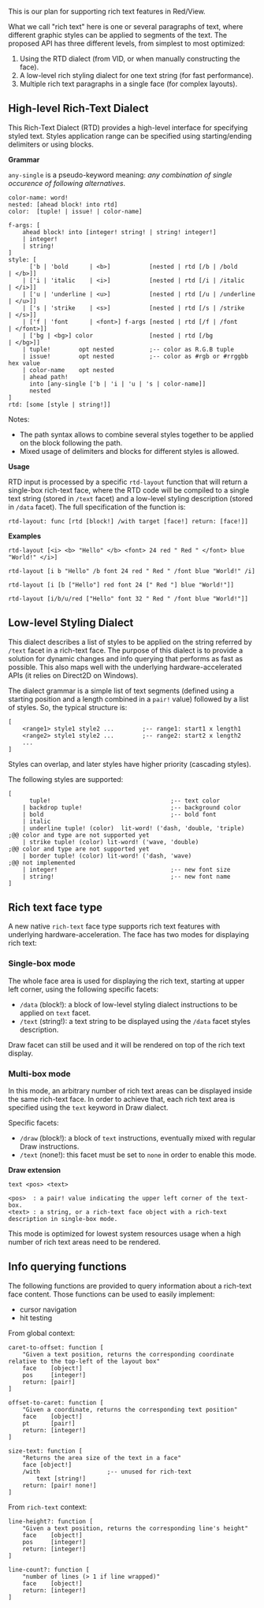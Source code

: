This is our plan for supporting rich text features in Red/View. 

What we call "rich text" here is one or several paragraphs of text, where different graphic styles can be applied to segments of the text. The proposed API has three different levels, from simplest to most optimized:

1. Using the RTD dialect (from VID, or when manually constructing the face).
2. A low-level rich styling dialect for one text string (for fast performance).
3. Multiple rich text paragraphs in a single face (for complex layouts).

## High-level Rich-Text Dialect

This Rich-Text Dialect (RTD) provides a high-level interface for specifying styled text. Styles application range can be specified using starting/ending delimiters or using blocks.

**Grammar**

`any-single` is a pseudo-keyword meaning: *any combination of single occurence of following alternatives*.
```
color-name: word!
nested: [ahead block! into rtd]
color:  [tuple! | issue! | color-name]

f-args: [
    ahead block! into [integer! string! | string! integer!]
    | integer!
    | string!
]
style: [
      ['b | 'bold      | <b>]           [nested | rtd [/b | /bold      | </b>]]
    | ['i | 'italic    | <i>]           [nested | rtd [/i | /italic    | </i>]]
    | ['u | 'underline | <u>]           [nested | rtd [/u | /underline | </u>]]
    | ['s | 'strike    | <s>]           [nested | rtd [/s | /strike    | </s>]]
    | ['f | 'font      | <font>] f-args [nested | rtd [/f | /font      | </font>]]
    | ['bg | <bg>] color                [nested | rtd [/bg             | </bg>]]
    | tuple!        opt nested          ;-- color as R.G.B tuple
    | issue!        opt nested          ;-- color as #rgb or #rrggbb hex value
    | color-name    opt nested
    | ahead path!
      into [any-single ['b | 'i | 'u | 's | color-name]]
      nested
]
rtd: [some [style | string!]]
```
Notes:

* The path syntax allows to combine several styles together to be applied on the block following the path.
* Mixed usage of delimiters and blocks for different styles is allowed.

**Usage**

RTD input is processed by a specific `rtd-layout` function that will return a single-box rich-text face, where the RTD code will be compiled to a single text string (stored in `/text` facet) and a low-level styling description (stored in `/data` facet). The full specification of the function is:
```
rtd-layout: func [rtd [block!] /with target [face!] return: [face!]]
```

**Examples**
```
rtd-layout [<i> <b> "Hello" </b> <font> 24 red " Red " </font> blue "World!" </i>]

rtd-layout [i b "Hello" /b font 24 red " Red " /font blue "World!" /i]

rtd-layout [i [b ["Hello"] red font 24 [" Red "] blue "World!"]]

rtd-layout [i/b/u/red ["Hello" font 32 " Red " /font blue "World!"]]
```

## Low-level Styling Dialect

This dialect describes a list of styles to be applied on the string referred by `/text` facet in a rich-text face. The purpose of this dialect is to provide a solution for dynamic changes and info querying that performs as fast as possible. This also maps well with the underlying hardware-accelerated APIs (it relies on Direct2D on Windows).

The dialect grammar is a simple list of text segments (defined using a starting position and a length combined in a  `pair!` value) followed by a list of styles. So, the typical structure is:
```red
[
    <range1> style1 style2 ...        ;-- range1: start1 x length1
    <range2> style1 style2 ...        ;-- range2: start2 x length2
    ...
]
```
Styles can overlap, and later styles have higher priority (cascading styles).

The following styles are supported:
```red
[
      tuple!                                  ;-- text color
    | backdrop tuple!                         ;-- background color
    | bold                                    ;-- bold font
    | italic
    | underline tuple! (color)  lit-word! ('dash, 'double, 'triple)    ;@@ color and type are not supported yet
    | strike tuple! (color) lit-word! ('wave, 'double)                 ;@@ color and type are not supported yet
    | border tuple! (color) lit-word! ('dash, 'wave)                   ;@@ not implemented
    | integer!                                ;-- new font size
    | string!                                 ;-- new font name
]
```

## Rich text face type

A new native `rich-text` face type supports rich text features with underlying hardware-acceleration. The face has two modes for displaying rich text:

### Single-box mode

The whole face area is used for displaying the rich text, starting at upper left corner, using the following specific facets:

* `/data` (block!): a block of low-level styling dialect instructions to be applied on `text` facet.
* `/text` (string!): a text string to be displayed using the `/data` facet styles description.

Draw facet can still be used and it will be rendered on top of the rich text display.

### Multi-box mode

In this mode, an arbitrary number of rich text areas can be displayed inside the same rich-text face. In order to achieve that, each rich text area is specified using the `text` keyword in Draw dialect.

Specific facets:
* `/draw` (block!): a block of `text` instructions, eventually mixed with regular Draw instructions.
* `/text` (none!): this facet must be set to `none` in order to enable this mode.

**Draw extension**
```
text <pos> <text>

<pos>  : a pair! value indicating the upper left corner of the text-box.
<text> : a string, or a rich-text face object with a rich-text description in single-box mode.
```

This mode is optimized for lowest system resources usage when a high number of rich text areas need to be rendered.


## Info querying functions

The following functions are provided to query information about a rich-text face content. Those functions can be used to easily implement:

* cursor navigation
* hit testing

From global context:
```
caret-to-offset: function [
    "Given a text position, returns the corresponding coordinate relative to the top-left of the layout box"
    face    [object!]
    pos     [integer!]
    return: [pair!]
]

offset-to-caret: function [
    "Given a coordinate, returns the corresponding text position"
    face    [object!]
    pt      [pair!]
    return: [integer!]
]
    
size-text: function [
    "Returns the area size of the text in a face" 
    face [object!]
    /with                   ;-- unused for rich-text
        text [string!]
    return: [pair! none!]
]
```
From `rich-text` context:
```
line-height?: function [
    "Given a text position, returns the corresponding line's height"
    face    [object!]
    pos     [integer!]
    return: [integer!]
]

line-count?: function [
    "number of lines (> 1 if line wrapped)"
    face    [object!]
    return: [integer!]
]
```